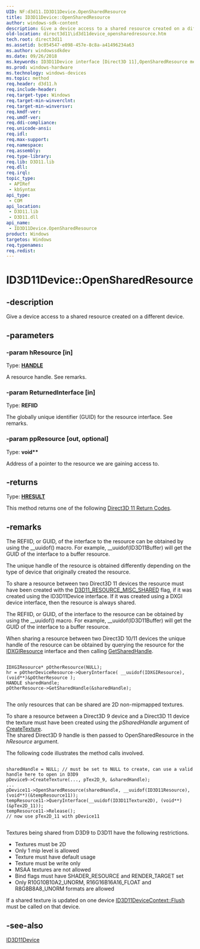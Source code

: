 ```yaml
---
UID: NF:d3d11.ID3D11Device.OpenSharedResource
title: ID3D11Device::OpenSharedResource
author: windows-sdk-content
description: Give a device access to a shared resource created on a different device.
old-location: direct3d11\id3d11device_opensharedresource.htm
tech.root: direct3d11
ms.assetid: bc054547-e098-457e-8c8a-a41496234a63
ms.author: windowssdkdev
ms.date: 09/26/2018
ms.keywords: ID3D11Device interface [Direct3D 11],OpenSharedResource method, ID3D11Device.OpenSharedResource, ID3D11Device::OpenSharedResource, OpenSharedResource, OpenSharedResource method [Direct3D 11], OpenSharedResource method [Direct3D 11],ID3D11Device interface, c200398f-7a1d-967e-b12d-6d180c9526f9, d3d11/ID3D11Device::OpenSharedResource, direct3d11.id3d11device_opensharedresource
ms.prod: windows-hardware
ms.technology: windows-devices
ms.topic: method
req.header: d3d11.h
req.include-header: 
req.target-type: Windows
req.target-min-winverclnt: 
req.target-min-winversvr: 
req.kmdf-ver: 
req.umdf-ver: 
req.ddi-compliance: 
req.unicode-ansi: 
req.idl: 
req.max-support: 
req.namespace: 
req.assembly: 
req.type-library: 
req.lib: D3D11.lib
req.dll: 
req.irql: 
topic_type:
 - APIRef
 - kbSyntax
api_type:
 - COM
api_location:
 - D3D11.lib
 - D3D11.dll
api_name:
 - ID3D11Device.OpenSharedResource
product: Windows
targetos: Windows
req.typenames: 
req.redist: 
---
```


# ID3D11Device::OpenSharedResource


## -description


Give a device access to a shared resource created on a different device.


## -parameters




### -param hResource [in]

Type: <b><a href="https://msdn.microsoft.com/4553cafc-450e-4493-a4d4-cb6e2f274d46">HANDLE</a></b>

A resource handle. See remarks.


### -param ReturnedInterface [in]

Type: <b>REFIID</b>

The globally unique identifier (GUID) for the resource interface. See remarks.


### -param ppResource [out, optional]

Type: <b>void**</b>

Address of a pointer to the resource we are gaining access to.


## -returns



Type: <b><a href="455d07e9-52c3-4efb-a9dc-2955cbfd38cc">HRESULT</a></b>

This method returns one of the following <a href="https://msdn.microsoft.com/c0856a58-b760-44e5-8acf-145720b403d1">Direct3D 11 Return Codes</a>.




## -remarks



The REFIID, or GUID, of the interface to the resource can be obtained by using the __uuidof() macro. For example, __uuidof(ID3D11Buffer) will get the GUID of the interface to a buffer resource.

The unique handle of the resource is obtained differently depending on the type of device that originally created the resource.

To share a resource between two Direct3D 11 devices the resource must have been created with the 
      <a href="https://msdn.microsoft.com/2a324055-21b0-4dad-a8e0-781905329dc2">D3D11_RESOURCE_MISC_SHARED</a> flag, if it was created using the ID3D11Device interface. 
      If it was created using a DXGI device interface, then the resource is always shared.

The REFIID, or GUID, of the interface to the resource can be obtained by using the __uuidof() macro. 
      For example, __uuidof(ID3D11Buffer) will get the GUID of the interface to a buffer resource.

When sharing a resource between two Direct3D 10/11 devices the unique handle of the resource can be obtained by querying the resource for the <a href="https://msdn.microsoft.com/de1f11a5-194b-438e-975b-3945179d0ed7">IDXGIResource</a> interface and then calling <a href="https://msdn.microsoft.com/7fa92667-2e37-498b-994b-7c576754b86b">GetSharedHandle</a>.


```

IDXGIResource* pOtherResource(NULL);
hr = pOtherDeviceResource->QueryInterface( __uuidof(IDXGIResource), (void**)&pOtherResource );
HANDLE sharedHandle;
pOtherResource->GetSharedHandle(&sharedHandle);
      
```


The only resources that can be shared are 2D non-mipmapped textures.

To share a resource between a Direct3D 9 device and a Direct3D 11 device the texture must have been created using 
      the <i>pSharedHandle</i> argument of <a href="https://msdn.microsoft.com/61b27c7f-cfec-4cb1-bdb9-a973c37a7df4">CreateTexture</a>.  
      The shared Direct3D 9 handle is then passed to OpenSharedResource in the <i>hResource</i> argument.

The following code illustrates the method calls involved.


```

sharedHandle = NULL; // must be set to NULL to create, can use a valid handle here to open in D3D9 
pDevice9->CreateTexture(..., pTex2D_9, &sharedHandle); 
... 
pDevice11->OpenSharedResource(sharedHandle, __uuidof(ID3D11Resource), (void**)(&tempResource11)); 
tempResource11->QueryInterface(__uuidof(ID3D11Texture2D), (void**)(&pTex2D_11)); 
tempResource11->Release(); 
// now use pTex2D_11 with pDevice11   
      
```


Textures being shared from D3D9 to D3D11 have the following restrictions.

<ul>
<li>Textures must be 2D</li>
<li>Only 1 mip level is allowed</li>
<li>Texture must have default usage</li>
<li>Texture must be write only</li>
<li>MSAA textures are not allowed</li>
<li>Bind flags must have SHADER_RESOURCE and RENDER_TARGET set</li>
<li>Only R10G10B10A2_UNORM, R16G16B16A16_FLOAT and R8G8B8A8_UNORM formats are allowed</li>
</ul>
If a shared texture is updated on one device <a href="https://msdn.microsoft.com/e204c585-4996-4274-a654-b9912e957fe6">ID3D11DeviceContext::Flush</a> must be called on that device.




## -see-also




<a href="https://msdn.microsoft.com/2f2559d9-1cd6-44f6-90e2-ee0f86e39f78">ID3D11Device</a>
 

 

